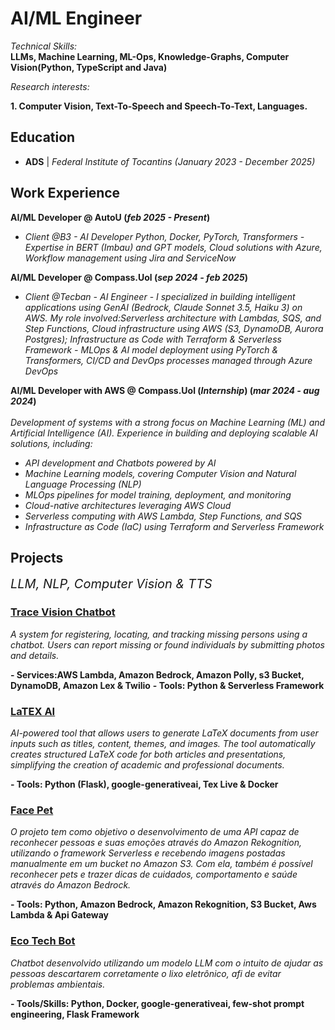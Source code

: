 # AI/ML Engineer

*Technical Skills:* <br>
**LLMs, Machine Learning, ML-Ops, Knowledge-Graphs, Computer Vision(Python, TypeScript and Java)**

*Research interests:*<br>

**1. Computer Vision, Text-To-Speech and Speech-To-Text, Languages.**<br>


## Education
-
  **ADS**	| *Federal Institute of Tocantins (_January 2023_ - _December 2025_)* 

## Work Experience
**AI/ML Developer @ AutoU (_feb 2025 - Present_)**
- *Client @B3 - AI Developer*
*Python, Docker, PyTorch, Transformers - Expertise in BERT (Imbau) and GPT models, Cloud solutions with Azure, Workflow management using Jira and ServiceNow*

**AI/ML Developer @ Compass.Uol (_sep 2024 - feb 2025_)**

- *Client @Tecban - AI Engineer* - *I specialized in building intelligent applications using GenAI (Bedrock, Claude Sonnet 3.5, Haiku 3) on AWS. My role involved:Serverless architecture with Lambdas, SQS, and Step Functions, Cloud infrastructure using AWS (S3, DynamoDB, Aurora Postgres); Infrastructure as Code with Terraform & Serverless Framework - MLOps & AI model deployment using PyTorch & Transformers, CI/CD and DevOps processes managed through Azure DevOps*


**AI/ML Developer with AWS @ Compass.Uol (_Internship_) (_mar 2024 - aug 2024_)**<br><br>
*Development of systems with a strong focus on Machine Learning (ML) and Artificial Intelligence (AI). Experience in building and deploying scalable AI solutions, including:*

- *API development and Chatbots powered by AI*
- *Machine Learning models, covering Computer Vision and Natural Language Processing (NLP)*
- *MLOps pipelines for model training, deployment, and monitoring*
- *Cloud-native architectures leveraging AWS Cloud*
- *Serverless computing with AWS Lambda, Step Functions, and SQS*
- *Infrastructure as Code (IaC) using Terraform and Serverless Framework*

## Projects

<span style="font-size: 20px;">*LLM, NLP, Computer Vision & TTS*</span>

### [Trace Vision Chatbot](https://github.com/imrooteodoro/trace-vision-chatbot)
*A system for registering, locating, and tracking missing persons using a chatbot. Users can report missing or found individuals by submitting photos and details.*

**- Services:AWS Lambda, Amazon Bedrock, Amazon Polly, s3 Bucket, DynamoDB, Amazon Lex & Twilio**
**- Tools: Python & Serverless Framework**

### [LaTEX AI](https://github.com/imrooteodoro/latex-ai-agent)
*AI-powered tool that allows users to generate LaTeX documents from user inputs such as titles, content, themes, and images. The tool automatically creates structured LaTeX code for both articles and presentations, simplifying the creation of academic and professional documents.*

**- Tools: Python (Flask), google-generativeai, Tex Live & Docker**

### [Face Pet](https://github.com/imrooteodoro/pet-face-ai-computer-vision)

*O projeto tem como objetivo o desenvolvimento de uma API capaz de reconhecer pessoas e suas emoções através do Amazon Rekognition, utilizando o framework Serverless e recebendo imagens postadas manualmente em um bucket no Amazon S3. Com ela, também é possível reconhecer pets e trazer dicas de cuidados, comportamento e saúde através do Amazon Bedrock.*


**- Tools: Python, Amazon Bedrock, Amazon Rekognition, S3 Bucket, Aws Lambda & Api Gateway**

### [Eco Tech Bot](https://github.com/imrooteodoro/E-waste-Agent)
*Chatbot desenvolvido utilizando um modelo LLM com o intuito de ajudar as pessoas descartarem corretamente o lixo eletrônico, afi de evitar problemas ambientais.*

**- Tools/Skills: Python, Docker, google-generativeai, few-shot prompt engineering, Flask Framework**

